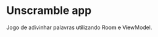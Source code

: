 Unscramble app
=================================

 Jogo de adivinhar palavras utilizando Room e ViewModel.

